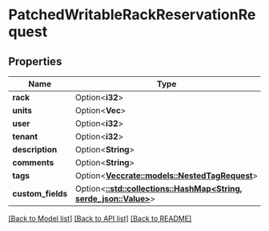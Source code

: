 # PatchedWritableRackReservationRequest

## Properties

Name | Type | Description | Notes
------------ | ------------- | ------------- | -------------
**rack** | Option<**i32**> |  | [optional]
**units** | Option<**Vec<i32>**> |  | [optional]
**user** | Option<**i32**> |  | [optional]
**tenant** | Option<**i32**> |  | [optional]
**description** | Option<**String**> |  | [optional]
**comments** | Option<**String**> |  | [optional]
**tags** | Option<[**Vec<crate::models::NestedTagRequest>**](NestedTagRequest.md)> |  | [optional]
**custom_fields** | Option<[**::std::collections::HashMap<String, serde_json::Value>**](serde_json::Value.md)> |  | [optional]

[[Back to Model list]](../README.md#documentation-for-models) [[Back to API list]](../README.md#documentation-for-api-endpoints) [[Back to README]](../README.md)


